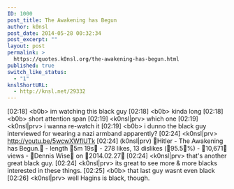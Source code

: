 ```yaml
---
ID: 1000
post_title: The Awakening has Begun
author: k0nsl
post_date: 2014-05-28 00:32:34
post_excerpt: ""
layout: post
permalink: >
  https://quotes.k0nsl.org/the-awakening-has-begun.html
published: true
switch_like_status:
  - "1"
knslShortURL:
  - http://knsl.net/29332
---
```

[02:18] &lt;b0b&gt; im watching this black guy
[02:18] &lt;b0b&gt; kinda long
[02:18] &lt;b0b&gt; short attention span
[02:19] &lt;k0nsl|prv&gt; which one
[02:19] &lt;k0nsl|prv&gt; i wanna re-watch it
[02:19] &lt;b0b&gt; i dunno the black guy interviewed for wearing a nazi armband apparently?
[02:24] &lt;k0nsl|prv&gt; http://youtu.be/5wcwXWflUTk
[02:24] (k0nsl|prv) Hitler - The Awakening has Begun. - length 5m 19s - 278 likes, 13 dislikes (95.5%) - 10,671 views - Dennis Wise on 2014.02.27
[02:24] &lt;k0nsl|prv&gt; that's another great black guy.
[02:24] &lt;k0nsl|prv&gt; its great to see more &amp; more blacks interested in these things.
[02:25] &lt;b0b&gt; that last guy wasnt even black
[02:26] &lt;k0nsl|prv&gt; well Hagins is black, though.